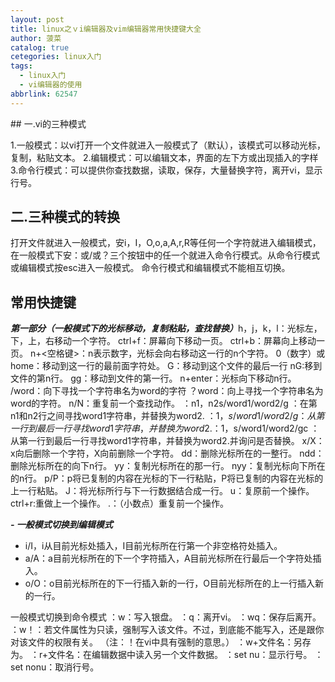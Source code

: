 ```yaml
---
layout: post
title: linux之ｖi编辑器及vim编辑器常用快捷键大全
author: 菠菜
catalog: true
cetegories: linux入门
tags:
  - linux入门
  - vi编辑器的使用
abbrlink: 62547
---
```


﻿## 一.vi的三种模式

<!--more-->

1.一般模式：以vi打开一个文件就进入一般模式了（默认），该模式可以移动光标，复制，粘贴文本。
2.编辑模式：可以编辑文本，界面的左下方或出现插入的字样
3.命令行模式：可以提供你查找数据，读取，保存，大量替换字符，离开vi，显示行号。
## 二.三种模式的转换 ##
打开文件就进入一般模式，安i，I，O,o,a,A,r,R等任何一个字符就进入编辑模式，在一般模式下安：或/或？三个按钮中的任一个就进入命令行模式。从命令行模式或编辑模式按esc进入一般模式。
命令行模式和编辑模式不能相互切换。
## 常用快捷键 ##

 ***第一部分（一般模式下的光标移动，复制粘贴，查找替换）***
​     h，j，k，l：光标左，下，上，右移动一个字符。
ctrl+f：屏幕向下移动一页。
ctrl+b：屏幕向上移动一页。
n+<空格键>：n表示数字，光标会向右移动这一行的n个字符。
0（数字）或home：移动到这一行的最前面字符处。
G：移动到这个文件的最后一行
nG:移到文件的第n行。
gg：移动到文件的第一行。
n+enter：光标向下移动n行。
/word：向下寻找一个字符串名为word的字符
？word：向上寻找一个字符串名为word的字符。
n/N：重复前一个查找动作。
：n1，n2s/word1/word2/g  ：在第n1和n2行之间寻找word1字符串，并替换为word2.
：1，$s/word1/word2/g  ：从第一行到最后一行寻找word1字符串，并替换为word2.
：1，$s/word1/word2/gc ：从第一行到最后一行寻找word1字符串，并替换为word2.并询问是否替换。
x/X：x向后删除一个字符，X向前删除一个字符。
dd：删除光标所在的一整行。
ndd：删除光标所在的向下n行。
yy：复制光标所在的那一行。
nyy：复制光标向下所在的n行。
p/P：p将已复制的内容在光标的下一行粘贴，P将已复制的内容在光标的上一行粘贴。
J：将光标所行与下一行数据结合成一行。
u：复原前一个操作。
ctrl+r:重做上一个操作。
.：（小数点）重复前一个操作。


 ***- 一般模式切换到编辑模式***
 - i/I，i从目前光标处插入，I目前光标所在行第一个非空格符处插入。
 - a/A：a目前光标所在的下一个字符插入，A目前光标所在行最后一个字符处插入。
 - o/O：o目前光标所在的下一行插入新的一行，O目前光标所在的上一行插入新的一行。

一般模式切换到命令模式
：w：写入银盘。
：q：离开vi。
：wq：保存后离开。
：w！：若文件属性为只读，强制写入该文件。不过，到底能不能写入，还是跟你对该文件的权限有关。
（注：！在vi中具有强制的意思。）
：w+文件名：另存为。
：r+文件名：在编辑数据中读入另一个文件数据。
：set nu：显示行号。
：set nonu：取消行号。

